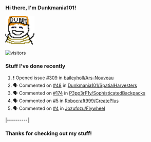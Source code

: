 ### Hi there, I'm Dunkmania101\!
![profile-pic](images/dunkie.png)

![visitors](https://visitor-badge-reloaded.herokuapp.com/badge?page_id=Dunkmania101.Dunkmania101&color=00cf00)

### Stuff I've done recently
<!--START_SECTION:activity-->
1. ❗️ Opened issue [#309](https://github.com/baileyholl/Ars-Nouveau/issues/309) in [baileyholl/Ars-Nouveau](https://github.com/baileyholl/Ars-Nouveau)
2. 🗣 Commented on [#48](https://github.com/Dunkmania101/SpatialHarvesters/issues/48) in [Dunkmania101/SpatialHarvesters](https://github.com/Dunkmania101/SpatialHarvesters)
3. 🗣 Commented on [#174](https://github.com/P3pp3rF1y/SophisticatedBackpacks/issues/174) in [P3pp3rF1y/SophisticatedBackpacks](https://github.com/P3pp3rF1y/SophisticatedBackpacks)
4. 🗣 Commented on [#5](https://github.com/Robocraft999/CreatePlus/issues/5) in [Robocraft999/CreatePlus](https://github.com/Robocraft999/CreatePlus)
5. 🗣 Commented on [#4](https://github.com/Jozufozu/Flywheel/issues/4) in [Jozufozu/Flywheel](https://github.com/Jozufozu/Flywheel)
<!--END_SECTION:activity-->
|----------|
### Thanks for checking out my stuff\!
